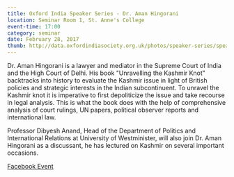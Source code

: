 ```yaml
---
title: Oxford India Speaker Series - Dr. Aman Hingorani
location: Seminar Room 1, St. Anne's College
event-time: 17:00
category: seminar
date: February 28, 2017
thumb: http://data.oxfordindiasociety.org.uk/photos/speaker-series/speaker-series-aman-hingorani.jpg
---
```


Dr. Aman Hingorani is a lawyer and mediator in the Supreme Court of India and the High Court of Delhi. His book "Unravelling the Kashmir Knot" backtracks into history to evaluate the Kashmir issue in light of British policies and strategic interests in the Indian subcontinuent. To unravel the Kashmir knot it is imperative to first depoliticize the issue and take recourse in legal analysis. This is what the book does with the help of comprehensive analysis of court rulings, UN papers, political observer reports and international law.

Professor Dibyesh Anand, Head of the Department of Politics and International Relations at University of Westminister, will also join Dr. Aman Hingorani as a discussant, he has lectured on Kashmir on several important occasions.

[Facebook Event](https://www.facebook.com/events/748318221988496/)